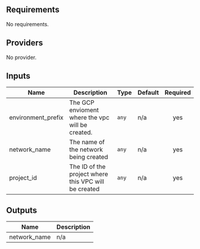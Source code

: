 <!-- BEGINNING OF PRE-COMMIT-TERRAFORM DOCS HOOK -->
## Requirements

No requirements.

## Providers

No provider.

## Inputs

| Name | Description | Type | Default | Required |
|------|-------------|------|---------|:--------:|
| environment\_prefix | The GCP envioment where the vpc will be created. | `any` | n/a | yes |
| network\_name | The name of the network being created | `any` | n/a | yes |
| project\_id | The ID of the project where this VPC will be created | `any` | n/a | yes |

## Outputs

| Name | Description |
|------|-------------|
| network\_name | n/a |

<!-- END OF PRE-COMMIT-TERRAFORM DOCS HOOK -->